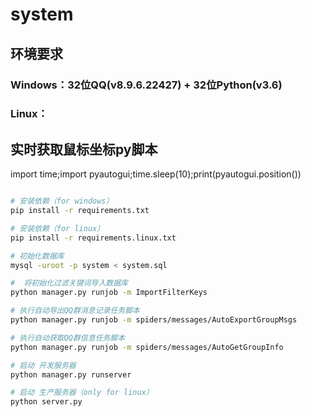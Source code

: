 system
=====================

## 环境要求
### Windows：32位QQ(v8.9.6.22427) + 32位Python(v3.6)
### Linux：

## 实时获取鼠标坐标py脚本
import time;import pyautogui;time.sleep(10);print(pyautogui.position())

```bash

# 安装依赖（for windows）
pip install -r requirements.txt

# 安装依赖（for linux）
pip install -r requirements.linux.txt

# 初始化数据库
mysql -uroot -p system < system.sql

#  将初始化过滤关键词导入数据库
python manager.py runjob -m ImportFilterKeys

# 执行自动导出QQ群消息记录任务脚本
python manager.py runjob -m spiders/messages/AutoExportGroupMsgs

# 执行自动获取QQ群信息任务脚本
python manager.py runjob -m spiders/messages/AutoGetGroupInfo

# 启动 开发服务器
python manager.py runserver

# 启动 生产服务器（only for linux）
python server.py

```
